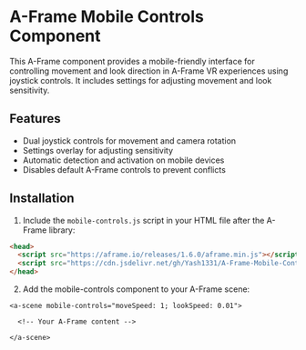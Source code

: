 # A-Frame Mobile Controls Component

This A-Frame component provides a mobile-friendly interface for controlling movement and look direction in A-Frame VR experiences using joystick controls. It includes settings for adjusting movement and look sensitivity.

## Features

- Dual joystick controls for movement and camera rotation
- Settings overlay for adjusting sensitivity
- Automatic detection and activation on mobile devices
- Disables default A-Frame controls to prevent conflicts

## Installation

1. Include the `mobile-controls.js` script in your HTML file after the A-Frame library:

```html
<head>
  <script src="https://aframe.io/releases/1.6.0/aframe.min.js"></script>
  <script src="https://cdn.jsdelivr.net/gh/Yash1331/A-Frame-Mobile-Controls@v1.3.0/mobile-controls.js"></script>
</head>
```
2. Add the mobile-controls component to your A-Frame scene:
```
<a-scene mobile-controls="moveSpeed: 1; lookSpeed: 0.01">

  <!-- Your A-Frame content -->

</a-scene>
```
